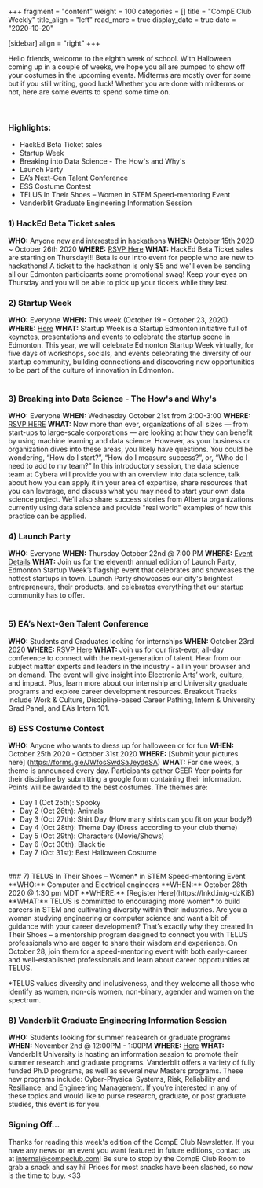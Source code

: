 +++
fragment = "content"
weight = 100
categories = []
title = "CompE Club Weekly"
title_align = "left"
read_more = true
display_date = true
date = "2020-10-20"

[sidebar]
align = "right"
+++
<!--StartFragment-->

Hello friends, welcome to the eighth week of school. With Halloween coming up in a couple of weeks, we hope you all are pumped to show off your costumes in the upcoming events. Midterms are mostly over for some but if you still writing, good luck! Whether you are done with midterms or not, here are some events to spend some time on.

<!--EndFragment-->
<br/>

### Highlights:

* HackEd Beta Ticket sales
* Startup Week
* Breaking into Data Science - The How's and Why's
* Launch Party 
* EA’s Next-Gen Talent Conference
* ESS Costume Contest
* TELUS In Their Shoes – Women in STEM Speed-mentoring Event
* Vanderblit Graduate Engineering Information Session

### 1)  HackEd Beta Ticket sales

**WHO:** Anyone new and interested in hackathons
**WHEN:**  October 15th 2020 ~ October 26th 2020
**WHERE:** [RSVP Here](https://hackedbeta.compeclub.com/)
**WHAT:** HackEd Beta Ticket sales are starting on Thursday!!! Beta is our intro event for people who are new to hackathons! A ticket to the hackathon is only $5 and we'll even be sending all our Edmonton participants some promotional swag! Keep your eyes on Thursday and you will be able to pick up your tickets while they last.
<br/>

### 2)  Startup Week
**WHO:** Everyone
**WHEN:** This week (October 19 - October 23, 2020)
**WHERE:** [Here](https://www.edmontonstartupweek.com/)
**WHAT:** Startup Week is a Startup Edmonton initiative full of keynotes, presentations and events to celebrate the startup scene in Edmonton.
This year, we will celebrate Edmonton Startup Week virtually, for five days of workshops, socials, and events celebrating the diversity of our startup community, building connections and discovering new opportunities to be part of the culture of innovation in Edmonton.
<br/>
​
### 3)  Breaking into Data Science - The How's and Why's
**WHO:** Everyone
**WHEN:** Wednesday October 21st from 2:00-3:00
**WHERE:** [RSVP HERE](https://us02web.zoom.us/meeting/register/tZcpfuGgrj0uE9H0w1fhtx_uLtURrJIcR-On)
**WHAT:** Now more than ever, organizations of all sizes — from start-ups to large-scale corporations — are looking at how they can benefit by using machine learning and data science.
However, as your business or organization dives into these areas, you likely have questions. You could be wondering, “How do I start?”, “How do I measure success?”, or, “Who do I need to add to my team?”
In this introductory session, the data science team at Cybera will provide you with an overview into data science, talk about how you can apply it in your area of expertise, share resources that you can leverage, and discuss what you may need to start your own data science project. We’ll also share success stories from Alberta organizations currently using data science and provide "real world" examples of how this practice can be applied.
​<br/>

### 4)  Launch Party 
**WHO:** Everyone
**WHEN:** Thursday October 22nd @ 7:00 PM
**WHERE:** [Event Details](https://techstarsstartupweekedmonton2020.sched.com/event/eEpl/launch-party-11)
**WHAT:** Join us for the eleventh annual edition of Launch Party, Edmonton Startup Week’s flagship event that celebrates and showcases the hottest startups in town. Launch Party showcases our city's brightest entrepreneurs, their products, and celebrates everything that our startup community has to offer.
​<br/>
​
### 5)  EA’s Next-Gen Talent Conference
**WHO:** Students and Graduates looking for internships
**WHEN:** October 23rd 2020
**WHERE:** [RSVP Here](https://events.bizzabo.com/EA-NGT-Conference)
**WHAT:** Join us for our first-ever, all-day conference to connect with the next-generation of talent. Hear from our subject matter experts and leaders in the industry - all in your browser and on demand. The event will give insight into Electronic Arts’ work, culture, and impact. Plus, learn more about our internship and University graduate programs and explore career development resources. Breakout Tracks include Work & Culture, Discipline-based Career Pathing, Intern & University Grad Panel, and EA’s Intern 101.
<br/>

### 6) ESS Costume Contest
**WHO:** Anyone who wants to dress up for halloween or for fun
**WHEN:** October 25th 2020 - October 31st 2020
**WHERE:** [Submit your pictures here] (https://forms.gle/JWfosSwdSaJeydeSA)
**WHAT:** For one week, a theme is announced every day. Participants gather GEER Yeer points for their discipline by submitting a google form containing their information. Points will be awarded to the best costumes. The themes are:
- Day 1 (Oct 25th): Spooky
- Day 2 (Oct 26th): Animals
- Day 3 (Oct 27th): Shirt Day (How many shirts can you fit on your body?)
- Day 4 (Oct 28th): Theme Day (Dress according to your club theme)
- Day 5 (Oct 29th): Characters (Movie/Shows)
- Day 6 (Oct 30th): Black tie
- Day 7 (Oct 31st): Best Halloween Costume
<br/>
​
### 7)  TELUS In Their Shoes – Women* in STEM Speed-mentoring Event
<!--
Note, not all of these fields (who, what, etc.) are necessary.
Remove unnecessary fields. Remove this comment as well.
-->
**WHO:** Computer and Electrical engineers
**WHEN:**  October 28th 2020 @ 1:30 pm MDT
**WHERE:** [Register Here](https://lnkd.in/g-dzKiB)
**WHAT:** TELUS is committed to encouraging more women* to build careers in STEM and cultivating diversity within their industries. Are you a woman studying engineering or computer science and want a bit of guidance with your career development? That’s exactly why they created In Their Shoes – a mentorship program designed to connect you with TELUS professionals who are eager to share their wisdom and experience. On October 28, join them for a speed-mentoring event with both early-career and well-established professionals and learn about career opportunities at TELUS.
<br/>

*TELUS values diversity and inclusiveness, and they welcome all those who identify as women, non-cis women, non-binary, agender and women on the spectrum.

### 8)  Vanderblit Graduate Engineering Information Session
**WHO:** Students looking for summer reasearch or graduate programs
**WHEN:** November 2nd @ 12:00PM - 1:00PM
**WHERE:** [Here](https://apply.vanderbilt.edu/register/?id=f501ade0-76df-4b22-baee-7abad8f24b07)
**WHAT:** Vanderblit University is hosting an information session to promote their summer research and graduate programs.
Vanderblit offers a variety of fully funded Ph.D programs, as well as several new Masters programs. These new programs include: Cyber-Physical Systems, Risk, Reliability and Resiliance, and Engineering Management.
If you're interested in any of these topics and would like to purse research, graduate, or post graduate studies, this event is for you.
<br/>

### Signing Off...

Thanks for reading this week's edition of the CompE Club Newsletter.  If you have any news or an event you want featured in future editions, contact us at [internal@compeclub.com](mailto:internal@compeclub.com)!  Be sure to stop by the CompE Club Room to grab a snack and say hi! Prices for most snacks have been slashed, so now is the time to buy. <33


